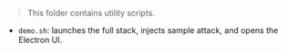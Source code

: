> This folder contains utility scripts.  
- `demo.sh`: launches the full stack, injects sample attack, and opens the Electron UI. 
